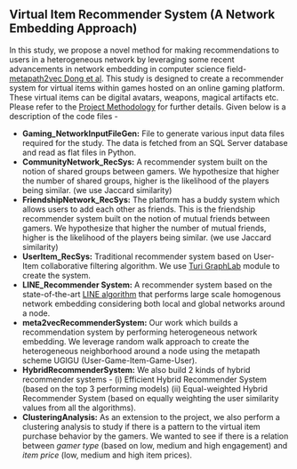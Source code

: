 ## Virtual Item Recommender System (A Network Embedding Approach)

In this study, we propose a novel method for making recommendations to users in a heterogeneous network by leveraging some recent advancements in network embedding in computer science field- [metapath2vec Dong et al](https://ericdongyx.github.io/metapath2vec/m2v.html). This study is designed to create a recommender system for virtual items within games hosted on an online gaming platform. These virtual items can be digital avatars, weapons, magical artifacts etc. Please refer to the [Project Methodology](docs/DOCUMENTATION.md) for further details. Given below is a description of the code files - 
- **Gaming_NetworkInputFileGen:** File to generate various input data files required for the study. The data is fetched from an SQL Server database and read as flat files in Python.
- **CommunityNetwork_RecSys:** A recommender system built on the notion of shared groups between gamers. We hypothesize that higher the number of shared groups, higher is the likelihood of the players being similar. (we use Jaccard similarity)
- **FriendshipNetwork_RecSys:** The platform has a buddy system which allows users to add each other as friends. This is the friendship recommender system built on the notion of mutual friends between gamers. We hypothesize that higher the number of mutual friends, higher is the likelihood of the players being similar. (we use Jaccard similarity)
- **UserItem_RecSys:** Traditional recommender system based on User-Item collaborative filtering algorithm. We use [Turi GraphLab](https://turi.com/download/install-graphlab-create.html) module to create the system.
- **LINE_Recommender System:** A recommender system based on the state-of-the-art [LINE algorithm](https://github.com/tangjianpku/LINE) that performs large scale homogenous network embedding considering both local and global networks around a node.
- **meta2vecRecommenderSystem:** Our work which builds a recommendation system by performing heterogeneous network embedding. We leverage random walk approach to create the heterogeneous neighborhood around a node using the metapath scheme UGIGU (User-Game-Item-Game-User).
- **HybridRecommenderSystem:** We also build 2 kinds of hybrid recommender systems - (i) Efficient Hybrid Recommender System (based on the top 3 performing models) (ii) Equal-weighted Hybrid Recommender System (based on equally weighting the user similarity values from all the algorithms).
- **ClusteringAnalysis:** As an extension to the project, we also perform a clustering analysis to study if there is a pattern to the virtual item purchase behavior by the gamers. We wanted to see if there is a relation between *gamer type* (based on low, medium and high engagement) and *item price* (low, medium and high item prices).
